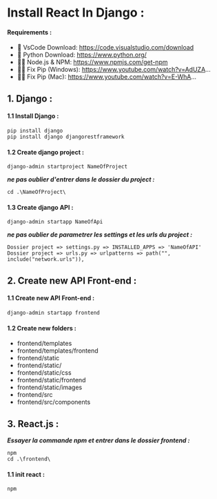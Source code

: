 # Install React In Django :

#### Requirements :
- 📙 VsCode Download: https://code.visualstudio.com/download
- 📘 Python Download: https://www.python.org/
- 📘📕 Node.js & NPM: https://www.npmjs.com/get-npm
- 📘🔗 Fix Pip (Windows): https://www.youtube.com/watch?v=AdUZA...
- 📘🔗 Fix Pip (Mac): https://www.youtube.com/watch?v=E-WhA...

## 1. Django :

#### 1.1 Install Django : 
```
pip install django
pip install django djangorestframework
```

#### 1.2 Create django project :
```
django-admin startproject NameOfProject
```

***ne pas oublier d'entrer dans le dossier du project :***
```
cd .\NameOfProject\
```

#### 1.3 Create django API :
```
django-admin startapp NameOfApi
```

***ne pas oublier de parametrer les settings et les urls du project :***
```
Dossier project => settings.py => INSTALLED_APPS => 'NameOfAPI'
Dossier project => urls.py => urlpatterns => path("", include("network.urls")),
```

## 2. Create new API Front-end :

#### 1.1 Create new API Front-end :
```
django-admin startapp frontend
```

#### 1.2 Create new folders :
- frontend/templates
- frontend/templates/frontend
- frontend/static
- frontend/static/
- frontend/static/css
- frontend/static/frontend
- frontend/static/images
- frontend/src
- frontend/src/components

## 3. React.js :

***Essayer la commande npm et entrer dans le dossier frontend :***
```
npm
cd .\frontend\
```

#### 1.1 init react : 
```
npm 
```
